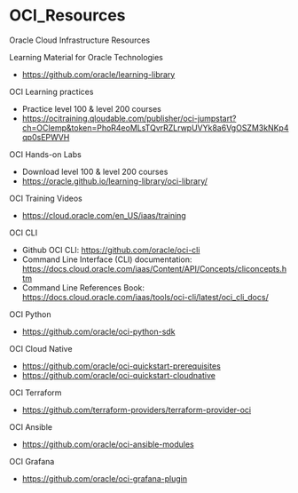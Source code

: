 # OCI_Resources
Oracle Cloud Infrastructure Resources

Learning Material for Oracle Technologies

  - https://github.com/oracle/learning-library
  
OCI Learning practices

  - Practice level 100 & level 200 courses
  - https://ocitraining.qloudable.com/publisher/oci-jumpstart?ch=OCIemp&token=PhoR4eoMLsTQvrRZLrwpUVYk8a6VgOSZM3kNKp4qp0sEPWVH
  
OCI Hands-on Labs
  
  - Download level 100 & level 200 courses
  - https://oracle.github.io/learning-library/oci-library/
  
OCI Training Videos
  
   - https://cloud.oracle.com/en_US/iaas/training

OCI CLI
  
  - Github OCI CLI:  https://github.com/oracle/oci-cli
  - Command Line Interface (CLI) documentation: https://docs.cloud.oracle.com/iaas/Content/API/Concepts/cliconcepts.htm
  - Command Line References Book: https://docs.cloud.oracle.com/iaas/tools/oci-cli/latest/oci_cli_docs/

OCI Python
  
  - https://github.com/oracle/oci-python-sdk

OCI Cloud Native
  
  - https://github.com/oracle/oci-quickstart-prerequisites
  - https://github.com/oracle/oci-quickstart-cloudnative
  
OCI Terraform
  
  - https://github.com/terraform-providers/terraform-provider-oci

OCI Ansible
  
  - https://github.com/oracle/oci-ansible-modules

OCI Grafana
  
  - https://github.com/oracle/oci-grafana-plugin
 
